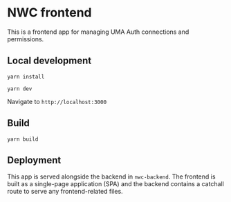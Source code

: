 # NWC frontend

This is a frontend app for managing UMA Auth connections and permissions.

## Local development

```
yarn install
```

```
yarn dev
```

Navigate to `http://localhost:3000`

## Build

```
yarn build
```

## Deployment

This app is served alongside the backend in `nwc-backend`. The frontend is built as a single-page application (SPA) and the backend contains a catchall route to serve any frontend-related files.
